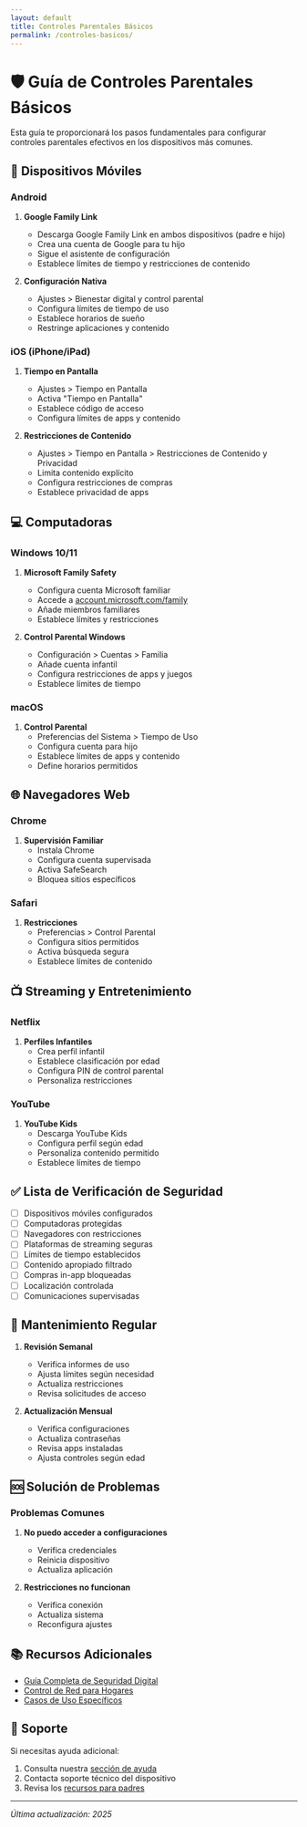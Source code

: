 ```yaml
---
layout: default
title: Controles Parentales Básicos
permalink: /controles-basicos/
---
```


# 🛡️ Guía de Controles Parentales Básicos

Esta guía te proporcionará los pasos fundamentales para configurar controles parentales efectivos en los dispositivos más comunes.

## 📱 Dispositivos Móviles

### Android

1. **Google Family Link**
   - Descarga Google Family Link en ambos dispositivos (padre e hijo)
   - Crea una cuenta de Google para tu hijo
   - Sigue el asistente de configuración
   - Establece límites de tiempo y restricciones de contenido

2. **Configuración Nativa**
   - Ajustes > Bienestar digital y control parental
   - Configura límites de tiempo de uso
   - Establece horarios de sueño
   - Restringe aplicaciones y contenido

### iOS (iPhone/iPad)

1. **Tiempo en Pantalla**
   - Ajustes > Tiempo en Pantalla
   - Activa "Tiempo en Pantalla"
   - Establece código de acceso
   - Configura límites de apps y contenido

2. **Restricciones de Contenido**
   - Ajustes > Tiempo en Pantalla > Restricciones de Contenido y Privacidad
   - Limita contenido explícito
   - Configura restricciones de compras
   - Establece privacidad de apps

## 💻 Computadoras

### Windows 10/11

1. **Microsoft Family Safety**
   - Configura cuenta Microsoft familiar
   - Accede a [account.microsoft.com/family](https://account.microsoft.com/family)
   - Añade miembros familiares
   - Establece límites y restricciones

2. **Control Parental Windows**
   - Configuración > Cuentas > Familia
   - Añade cuenta infantil
   - Configura restricciones de apps y juegos
   - Establece límites de tiempo

### macOS

1. **Control Parental**
   - Preferencias del Sistema > Tiempo de Uso
   - Configura cuenta para hijo
   - Establece límites de apps y contenido
   - Define horarios permitidos

## 🌐 Navegadores Web

### Chrome

1. **Supervisión Familiar**
   - Instala Chrome
   - Configura cuenta supervisada
   - Activa SafeSearch
   - Bloquea sitios específicos

### Safari

1. **Restricciones**
   - Preferencias > Control Parental
   - Configura sitios permitidos
   - Activa búsqueda segura
   - Establece límites de contenido

## 📺 Streaming y Entretenimiento

### Netflix

1. **Perfiles Infantiles**
   - Crea perfil infantil
   - Establece clasificación por edad
   - Configura PIN de control parental
   - Personaliza restricciones

### YouTube

1. **YouTube Kids**
   - Descarga YouTube Kids
   - Configura perfil según edad
   - Personaliza contenido permitido
   - Establece límites de tiempo

## ✅ Lista de Verificación de Seguridad

- [ ] Dispositivos móviles configurados
- [ ] Computadoras protegidas
- [ ] Navegadores con restricciones
- [ ] Plataformas de streaming seguras
- [ ] Límites de tiempo establecidos
- [ ] Contenido apropiado filtrado
- [ ] Compras in-app bloqueadas
- [ ] Localización controlada
- [ ] Comunicaciones supervisadas

## 🔄 Mantenimiento Regular

1. **Revisión Semanal**
   - Verifica informes de uso
   - Ajusta límites según necesidad
   - Actualiza restricciones
   - Revisa solicitudes de acceso

2. **Actualización Mensual**
   - Verifica configuraciones
   - Actualiza contraseñas
   - Revisa apps instaladas
   - Ajusta controles según edad

## 🆘 Solución de Problemas

### Problemas Comunes

1. **No puedo acceder a configuraciones**
   - Verifica credenciales
   - Reinicia dispositivo
   - Actualiza aplicación

2. **Restricciones no funcionan**
   - Verifica conexión
   - Actualiza sistema
   - Reconfigura ajustes

## 📚 Recursos Adicionales

- [Guía Completa de Seguridad Digital](/GuiaParaPadres/)
- [Control de Red para Hogares](/control-red-hogares/)
- [Casos de Uso Específicos](/casos-uso-especificos/)

## 🤝 Soporte

Si necesitas ayuda adicional:
1. Consulta nuestra [sección de ayuda](/ayuda/)
2. Contacta soporte técnico del dispositivo
3. Revisa los [recursos para padres](/recursos-padres/)

---

*Última actualización: 2025*